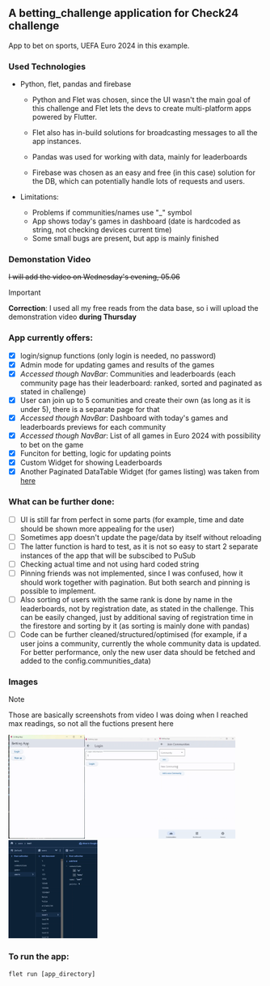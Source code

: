 
## A betting_challenge application for Check24 challenge 
App to bet on sports, UEFA Euro 2024 in this example.

### Used Technologies
- Python, flet, pandas and firebase

    - Python and Flet was chosen, since the UI wasn't the main goal of this challenge and Flet lets the devs to create multi-platform apps powered by Flutter.

    - Flet also has in-build solutions for broadcasting messages to all the app instances.

    - Pandas was used for working with data, mainly for leaderboards

    - Firebase was chosen as an easy and free (in this case) solution for the DB, which can potentially handle lots of requests and users.

- Limitations: 
    - Problems if communities/names use "_" symbol
    - App shows today's games in dashboard (date is hardcoded as string, not checking devices current time)
    - Some small bugs are present, but app is mainly finished

### Demonstation Video
~~I will add the video on Wednesday's evening, 05.06~~
> [!IMPORTANT]
> **Correction**: I used all my free reads from the data base, so i will upload the demonstration video **during Thursday**

### App currently offers:
- [x] login/signup functions (only login is needed, no password)
- [x] Admin mode for updating games and results of the games
- [x] *Accessed though NavBar*: Communities and leaderboards (each community page has their leaderboard: ranked, sorted and paginated as stated in challenge) 
- [x] User can join up to 5 comunities and create their own (as long as it is under 5), there is a separate page for that
- [x] *Accessed though NavBar*: Dashboard with today's games and leaderboards previews for each community
- [x] *Accessed though NavBar*: List of all games in Euro 2024 with possibility to bet on the game
- [x] Funciton for betting, logic for updating points
- [x] Custom Widget for showing Leaderboards
- [x] Another Paginated DataTable Widget (for games listing) was taken from [here](https://github.com/bobwatcherx/FletPaginatedTable/tree/master)

### What can be further done:
- [ ] UI is still far from perfect in some parts (for example, time and date should be shown more appealing for the user)
- [ ] Sometimes app doesn't update the page/data by itself without reloading
- [ ] The latter function is hard to test, as it is not so easy to start 2 separate instances of the app that will be subscibed to PuSub
- [ ] Checking actual time and not using hard coded string
- [ ] Pinning friends was not implemented, since I was confused, how it should work together with pagination. But both search and pinning is possible to implement.
- [ ] Also sorting of users with the same rank is done by name in the leaderboards, not by registration date, as stated in the challenge. This can be easily changed, just by additional saving of registration time in the firestore and sorting by it (as sorting is mainly done with pandas)
- [ ] Code can be further cleaned/structured/optimised (for example, if a user joins a community, currently the whole community data is updated. For better performance, only the new user data should be fetched and added to the config.communities_data)

### Images
> [!NOTE]
> Those are basically screenshots from video I was doing when I reached max readings, so not all the fuctions present here

<img src="/images/image-2.png" width="30%" height="28%"><img src="/images/image-4.png" width="29%" height="29%"><img src="/images/image.png" width="30%" height="30%"><img src="/images/image-3.png" width="35%" height="35%">


### To run the app:

```
flet run [app_directory]
```
